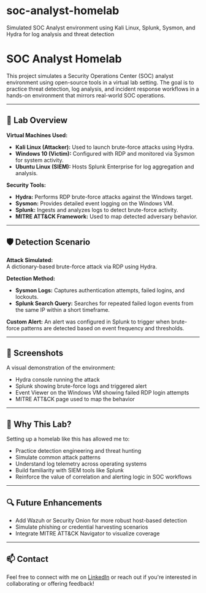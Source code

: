 # soc-analyst-homelab
Simulated SOC Analyst environment using Kali Linux, Splunk, Sysmon, and Hydra for log analysis and threat detection
# SOC Analyst Homelab

This project simulates a Security Operations Center (SOC) analyst environment using open-source tools in a virtual lab setting. The goal is to practice threat detection, log analysis, and incident response workflows in a hands-on environment that mirrors real-world SOC operations.

---

## 🧰 Lab Overview

**Virtual Machines Used:**
- **Kali Linux (Attacker):** Used to launch brute-force attacks using Hydra.
- **Windows 10 (Victim):** Configured with RDP and monitored via Sysmon for system activity.
- **Ubuntu Linux (SIEM):** Hosts Splunk Enterprise for log aggregation and analysis.

**Security Tools:**
- **Hydra:** Performs RDP brute-force attacks against the Windows target.
- **Sysmon:** Provides detailed event logging on the Windows VM.
- **Splunk:** Ingests and analyzes logs to detect brute-force activity.
- **MITRE ATT&CK Framework:** Used to map detected adversary behavior.

---

## 🛡️ Detection Scenario

**Attack Simulated:**  
A dictionary-based brute-force attack via RDP using Hydra.

**Detection Method:**
- **Sysmon Logs:** Captures authentication attempts, failed logins, and lockouts.
- **Splunk Search Query:** Searches for repeated failed logon events from the same IP within a short timeframe.

**Custom Alert:**
An alert was configured in Splunk to trigger when brute-force patterns are detected based on event frequency and thresholds.

---

## 📸 Screenshots

A visual demonstration of the environment:
- Hydra console running the attack
- Splunk showing brute-force logs and triggered alert
- Event Viewer on the Windows VM showing failed RDP login attempts
- MITRE ATT&CK page used to map the behavior

---

## 🚀 Why This Lab?

Setting up a homelab like this has allowed me to:
- Practice detection engineering and threat hunting
- Simulate common attack patterns
- Understand log telemetry across operating systems
- Build familiarity with SIEM tools like Splunk
- Reinforce the value of correlation and alerting logic in SOC workflows

---

## 🔍 Future Enhancements

- Add Wazuh or Security Onion for more robust host-based detection
- Simulate phishing or credential harvesting scenarios
- Integrate MITRE ATT&CK Navigator to visualize coverage

---

## 📫 Contact

Feel free to connect with me on [LinkedIn](https://www.linkedin.com/in/chrisbebawy) or reach out if you're interested in collaborating or offering feedback!
